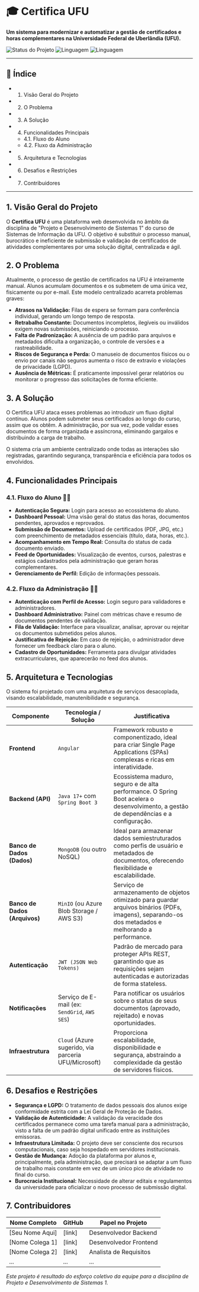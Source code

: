 # 🎓 Certifica UFU

**Um sistema para modernizar e automatizar a gestão de certificados e horas complementares na Universidade Federal de Uberlândia (UFU).**

![Status do Projeto](https://img.shields.io/badge/status-em%20desenvolvimento-yellow)
![Linguagem](https://img.shields.io/badge/backend-Java%20%26%20Spring-green)
![Linguagem](https://img.shields.io/badge/frontend-Angular-red)

---

## 📖 Índice

- 1. Visão Geral do Projeto
- 2. O Problema
- 3. A Solução
- 4. Funcionalidades Principais
  - 4.1. Fluxo do Aluno
  - 4.2. Fluxo da Administração
- 5. Arquitetura e Tecnologias
- 6. Desafios e Restrições
- 7. Contribuidores

---

## 1. Visão Geral do Projeto

O **Certifica UFU** é uma plataforma web desenvolvida no âmbito da disciplina de "Projeto e Desenvolvimento de Sistemas 1" do curso de Sistemas de Informação da UFU. O objetivo é substituir o processo manual, burocrático e ineficiente de submissão e validação de certificados de atividades complementares por uma solução digital, centralizada e ágil.

## 2. O Problema

Atualmente, o processo de gestão de certificados na UFU é inteiramente manual. Alunos acumulam documentos e os submetem de uma única vez, fisicamente ou por e-mail. Este modelo centralizado acarreta problemas graves:

-   **Atrasos na Validação:** Filas de espera se formam para conferência individual, gerando um longo tempo de resposta.
-   **Retrabalho Constante:** Documentos incompletos, ilegíveis ou inválidos exigem novas submissões, reiniciando o processo.
-   **Falta de Padronização:** A ausência de um padrão para arquivos e metadados dificulta a organização, o controle de versões e a rastreabilidade.
-   **Riscos de Segurança e Perda:** O manuseio de documentos físicos ou o envio por canais não seguros aumenta o risco de extravio e violações de privacidade (LGPD).
-   **Ausência de Métricas:** É praticamente impossível gerar relatórios ou monitorar o progresso das solicitações de forma eficiente.

## 3. A Solução

O Certifica UFU ataca esses problemas ao introduzir um fluxo digital contínuo. Alunos podem submeter seus certificados ao longo do curso, assim que os obtêm. A administração, por sua vez, pode validar esses documentos de forma organizada e assíncrona, eliminando gargalos e distribuindo a carga de trabalho.

O sistema cria um ambiente centralizado onde todas as interações são registradas, garantindo segurança, transparência e eficiência para todos os envolvidos.

## 4. Funcionalidades Principais

### 4.1. Fluxo do Aluno 🧑‍🎓

-   **Autenticação Segura:** Login para acesso ao ecossistema do aluno.
-   **Dashboard Pessoal:** Uma visão geral do status das horas, documentos pendentes, aprovados e reprovados.
-   **Submissão de Documentos:** Upload de certificados (PDF, JPG, etc.) com preenchimento de metadados essenciais (título, data, horas, etc.).
-   **Acompanhamento em Tempo Real:** Consulta do status de cada documento enviado.
-   **Feed de Oportunidades:** Visualização de eventos, cursos, palestras e estágios cadastrados pela administração que geram horas complementares.
-   **Gerenciamento de Perfil:** Edição de informações pessoais.

### 4.2. Fluxo da Administração 👨‍💼

-   **Autenticação com Perfil de Acesso:** Login seguro para validadores e administradores.
-   **Dashboard Administrativo:** Painel com métricas chave e resumo de documentos pendentes de validação.
-   **Fila de Validação:** Interface para visualizar, analisar, aprovar ou rejeitar os documentos submetidos pelos alunos.
-   **Justificativa de Rejeição:** Em caso de rejeição, o administrador deve fornecer um feedback claro para o aluno.
-   **Cadastro de Oportunidades:** Ferramenta para divulgar atividades extracurriculares, que aparecerão no feed dos alunos.

## 5. Arquitetura e Tecnologias

O sistema foi projetado com uma arquitetura de serviços desacoplada, visando escalabilidade, manutenibilidade e segurança.

| Componente                | Tecnologia / Solução                               | Justificativa                                                                                                                              |
| ------------------------- | -------------------------------------------------- | ------------------------------------------------------------------------------------------------------------------------------------------ |
| **Frontend** | `Angular`                                          | Framework robusto e componentizado, ideal para criar Single Page Applications (SPAs) complexas e ricas em interatividade.                    |
| **Backend (API)** | `Java 17+` com `Spring Boot 3`                     | Ecossistema maduro, seguro e de alta performance. O Spring Boot acelera o desenvolvimento, a gestão de dependências e a configuração.        |
| **Banco de Dados (Dados)**| `MongoDB` (ou outro NoSQL)                         | Ideal para armazenar dados semiestruturados como perfis de usuário e metadados de documentos, oferecendo flexibilidade e escalabilidade.     |
| **Banco de Dados (Arquivos)** | `MinIO` (ou Azure Blob Storage / AWS S3)           | Serviço de armazenamento de objetos otimizado para guardar arquivos binários (PDFs, imagens), separando-os dos metadados e melhorando a performance. |
| **Autenticação** | `JWT (JSON Web Tokens)`                            | Padrão de mercado para proteger APIs REST, garantindo que as requisições sejam autenticadas e autorizadas de forma stateless.                |
| **Notificações** | Serviço de E-mail (ex: `SendGrid`, `AWS SES`)      | Para notificar os usuários sobre o status de seus documentos (aprovado, rejeitado) e novas oportunidades.                                   |
| **Infraestrutura** | `Cloud` (Azure sugerido, via parceria UFU/Microsoft) | Proporciona escalabilidade, disponibilidade e segurança, abstraindo a complexidade da gestão de servidores físicos.                         |

## 6. Desafios e Restrições

-   **Segurança e LGPD:** O tratamento de dados pessoais dos alunos exige conformidade estrita com a Lei Geral de Proteção de Dados.
-   **Validação de Autenticidade:** A validação da veracidade dos certificados permanece como uma tarefa manual para a administração, visto a falta de um padrão digital unificado entre as instituições emissoras.
-   **Infraestrutura Limitada:** O projeto deve ser consciente dos recursos computacionais, caso seja hospedado em servidores institucionais.
-   **Gestão de Mudança:** Adoção da plataforma por alunos e, principalmente, pela administração, que precisará se adaptar a um fluxo de trabalho mais constante em vez de um único pico de atividade no final do curso.
-   **Burocracia Institucional:** Necessidade de alterar editais e regulamentos da universidade para oficializar o novo processo de submissão digital.

## 7. Contribuidores

| Nome Completo     | GitHub | Papel no Projeto       |
| ----------------- | ------ | ---------------------- |
| [Seu Nome Aqui]   | [link] | Desenvolvedor Backend  |
| [Nome Colega 1]   | [link] | Desenvolvedor Frontend |
| [Nome Colega 2]   | [link] | Analista de Requisitos |
| ...               | ...    | ...                    |

*Este projeto é resultado do esforço coletivo da equipe para a disciplina de Projeto e Desenvolvimento de Sistemas 1.*


